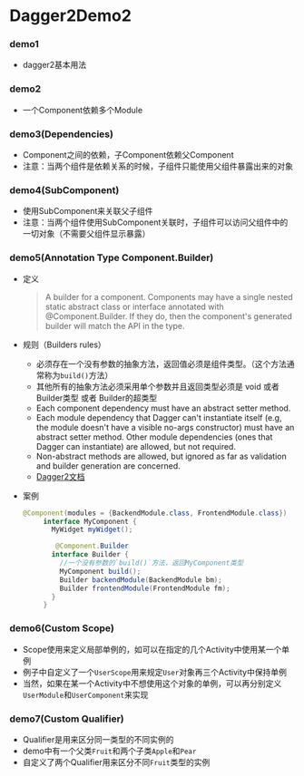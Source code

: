 # Dagger2Demo2
### demo1
- dagger2基本用法

### demo2
- 一个Component依赖多个Module

### demo3(Dependencies)
- Component之间的依赖，子Component依赖父Component
- 注意：当两个组件是依赖关系的时候，子组件只能使用父组件暴露出来的对象

### demo4(SubComponent)
- 使用SubComponent来关联父子组件
- 注意：当两个组件使用SubComponent关联时，子组件可以访问父组件中的一切对象（不需要父组件显示暴露）

### demo5(Annotation Type Component.Builder)
- 定义
    > A builder for a component. Components may have a single nested static abstract class or interface annotated with @Component.Builder. If they do, then the component's generated builder will match the API in the type.
- 规则（Builders rules）
    - 必须存在一个没有参数的抽象方法，返回值必须是组件类型。（这个方法通常称为`build()`方法）
    - 其他所有的抽象方法必须采用单个参数并且返回类型必须是 void 或者 Builder类型 或者 Builder的超类型
    - Each component dependency must have an abstract setter method.
    - Each module dependency that Dagger can't instantiate itself (e.g, the module doesn't have a visible no-args constructor) must have an abstract setter method. Other module dependencies (ones that Dagger can instantiate) are allowed, but not required.
    - Non-abstract methods are allowed, but ignored as far as validation and builder generation are concerned.
    - [Dagger2文档]("https://google.github.io/dagger/api/latest/")
- 案例

    ```java
    @Component(modules = {BackendModule.class, FrontendModule.class})
         interface MyComponent {
           MyWidget myWidget();

            @Component.Builder
           interface Builder {
             //一个没有参数的`build()`方法，返回MyComponent类型
             MyComponent build();
             Builder backendModule(BackendModule bm);
             Builder frontendModule(FrontendModule fm);
           }
         }
    ```

### demo6(Custom Scope)
- Scope使用来定义局部单例的，如可以在指定的几个Activity中使用某一个单例
- 例子中自定义了一个`UserScope`用来规定`User`对象再三个Activity中保持单例
- 当然，如果在某一个Activity中不想使用这个对象的单例，可以再分别定义`UserModule`和`UserComponent`来实现

### demo7(Custom Qualifier)
- Qualifier是用来区分同一类型的不同实例的
- demo中有一个父类`Fruit`和两个子类`Apple`和`Pear`
- 自定义了两个Qualifier用来区分不同`Fruit`类型的实例